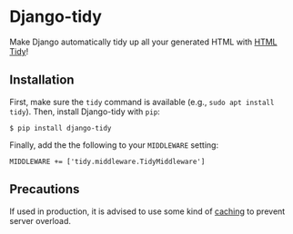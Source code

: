 # Django-tidy

Make Django automatically tidy up all your generated HTML with [HTML
Tidy](http://www.html-tidy.org/)!

## Installation

First, make sure the `tidy` command is available (e.g., `sudo apt
install tidy`). Then, install Django-tidy with `pip`:

    $ pip install django-tidy

Finally, add the the following to your `MIDDLEWARE` setting:

    MIDDLEWARE += ['tidy.middleware.TidyMiddleware']

## Precautions

If used in production, it is advised to use some kind of
[caching](https://docs.djangoproject.com/en/stable/topics/cache/) to
prevent server overload.
